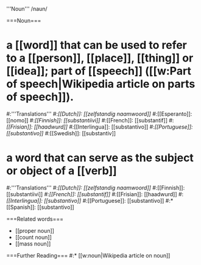 '''Noun''' /naun/

===Noun===
# a [[word]] that can be used to refer to a [[person]], [[place]], [[thing]] or [[idea]]; part of [[speech]] ([[w:Part of speech|Wikipedia article on parts of speech]]).
#:'''Translations'''
#:*[[Dutch]]: [[zelfstandig naamwoord]]
#:*[[Esperanto]]: [[nomo]]
#:*[[Finnish]]: [[substantiivi]]
#:*[[French]]: [[substantif]]
#:*[[Frisian]]: [[haadwurd]]
#:*[[Interlingua]]: [[substantivo]]
#:*[[Portuguese]]: [[substantivo]]
#:*[[Swedish]]: [[substantiv]]
# a word that can serve as the subject or object of a [[verb]]
#:'''Translations'''
#:*[[Dutch]]: [[zelfstandig naamwoord]]
#:*[[Finnish]]: [[substantiivi]]
#:*[[French]]: [[substantif]]
#:*[[Frisian]]: [[haadwurd]]
#:*[[Interlingua]]: [[substantivo]]
#:*[[Portuguese]]: [[substantivo]]
#:*[[Spanish]]: [[substantivo]]


===Related words===
* [[proper noun]]
* [[count noun]]
* [[mass noun]]

===Further Reading===
#:* [[w:noun|Wikipedia article on noun]]